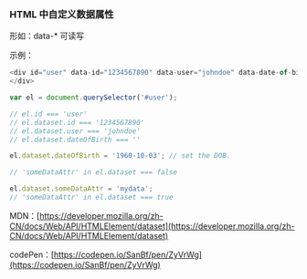 ### HTML 中自定义数据属性

形如：data-\*   可读写

示例：

```js
<div id="user" data-id="1234567890" data-user="johndoe" data-date-of-birth>John Doe
</div>

var el = document.querySelector('#user');

// el.id === 'user'
// el.dataset.id === '1234567890'
// el.dataset.user === 'johndoe'
// el.dataset.dateOfBirth === ''

el.dataset.dateOfBirth = '1960-10-03'; // set the DOB.

// 'someDataAttr' in el.dataset === false

el.dataset.someDataAttr = 'mydata';
// 'someDataAttr' in el.dataset === true
```

MDN：[https://developer.mozilla.org/zh-CN/docs/Web/API/HTMLElement/dataset](https://developer.mozilla.org/zh-CN/docs/Web/API/HTMLElement/dataset)

codePen：[https://codepen.io/SanBf/pen/ZyVrWg](https://codepen.io/SanBf/pen/ZyVrWg)


